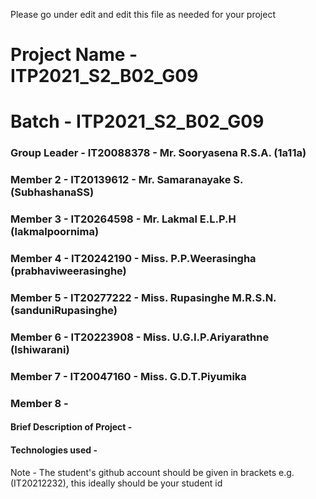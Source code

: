 Please go under edit and edit this file as needed for your project

# Project Name - ITP2021_S2_B02_G09
# Batch - ITP2021_S2_B02_G09
### Group Leader - IT20088378 - Mr. Sooryasena R.S.A. (1a11a)
### Member 2 - IT20139612 - Mr. Samaranayake S. (SubhashanaSS)
### Member 3 - IT20264598 - Mr. Lakmal E.L.P.H (lakmalpoornima)
### Member 4 - IT20242190 - Miss. P.P.Weerasingha (prabhaviweerasinghe)
### Member 5 - IT20277222 - Miss. Rupasinghe M.R.S.N. (sanduniRupasinghe)
### Member 6 - IT20223908 - Miss. U.G.I.P.Ariyarathne (Ishiwarani)
### Member 7 - IT20047160 - Miss. G.D.T.Piyumika
### Member 8 - 

#### Brief Description of Project - 
#### Technologies used - 

Note - The student's github account should be given in brackets e.g. (IT20212232), this ideally should be your student id 

